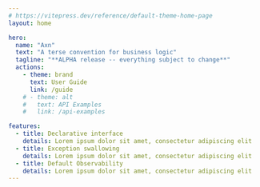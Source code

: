 ```yaml
---
# https://vitepress.dev/reference/default-theme-home-page
layout: home

hero:
  name: "Axn"
  text: "A terse convention for business logic"
  tagline: "**ALPHA release -- everything subject to change**"
  actions:
    - theme: brand
      text: User Guide
      link: /guide
    # - theme: alt
    #   text: API Examples
    #   link: /api-examples

features:
  - title: Declarative interface
    details: Lorem ipsum dolor sit amet, consectetur adipiscing elit
  - title: Exception swallowing
    details: Lorem ipsum dolor sit amet, consectetur adipiscing elit
  - title: Default Observability
    details: Lorem ipsum dolor sit amet, consectetur adipiscing elit
---
```



